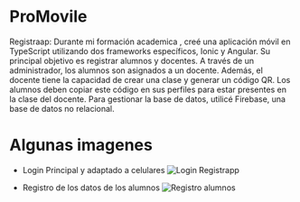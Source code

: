 # ProMovile

Registraap: Durante mi formación academica , creé una aplicación móvil en TypeScript utilizando dos frameworks específicos, Ionic y Angular. Su principal objetivo es registrar alumnos y docentes. A través de un administrador, los alumnos son asignados a un docente. Además, el docente tiene la capacidad de crear una clase y generar un código QR. Los alumnos deben copiar este código en sus perfiles para estar presentes en la clase del docente. Para gestionar la base de datos, utilicé Firebase, una base de datos no relacional.


# Algunas imagenes

* Login Principal y adaptado a celulares
![Login Registrapp](https://github.com/JaimeAndresG/ProMovile/assets/101838917/1a011dba-4471-46c8-b8aa-7452baaddd05)

* Registro de los datos de los alumnos 
![Registro alumnos](https://github.com/JaimeAndresG/ProMovile/assets/101838917/f7959afe-358d-4cf3-acf7-80029eeaa672)


